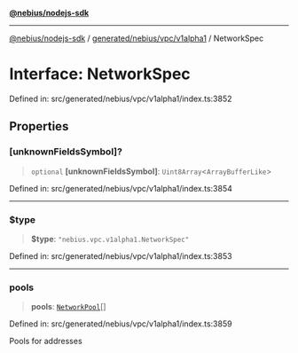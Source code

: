 [**@nebius/nodejs-sdk**](../../../../../README.md)

---

[@nebius/nodejs-sdk](../../../../../README.md) / [generated/nebius/vpc/v1alpha1](../README.md) / NetworkSpec

# Interface: NetworkSpec

Defined in: src/generated/nebius/vpc/v1alpha1/index.ts:3852

## Properties

### \[unknownFieldsSymbol\]?

> `optional` **\[unknownFieldsSymbol\]**: `Uint8Array`\<`ArrayBufferLike`\>

Defined in: src/generated/nebius/vpc/v1alpha1/index.ts:3854

---

### $type

> **$type**: `"nebius.vpc.v1alpha1.NetworkSpec"`

Defined in: src/generated/nebius/vpc/v1alpha1/index.ts:3853

---

### pools

> **pools**: [`NetworkPool`](NetworkPool.md)[]

Defined in: src/generated/nebius/vpc/v1alpha1/index.ts:3859

Pools for addresses
